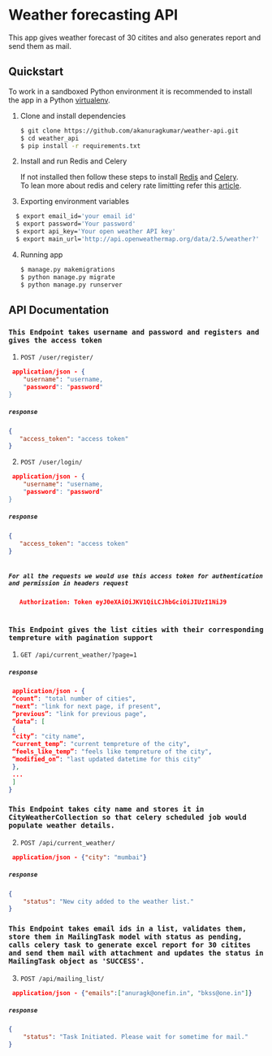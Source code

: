 # Weather forecasting API
This app gives weather forecast of 30 citites and also generates report and send them as mail.
## Quickstart

To work in a sandboxed Python environment it is recommended to install the app in a Python [virtualenv](https://pypi.python.org/pypi/virtualenv).

1. Clone and install dependencies

    ```bash
    $ git clone https://github.com/akanuragkumar/weather-api.git
    $ cd weather_api
    $ pip install -r requirements.txt
    ```
2. Install and run Redis and Celery

   If not installed then follow these steps to install [Redis](https://medium.com/@petehouston/install-and-config-redis-on-mac-os-x-via-homebrew-eb8df9a4f298)
   and [Celery](https://medium.com/@petehouston/install-and-config-redis-on-mac-os-x-via-homebrew-eb8df9a4f298).  
   To lean more about redis and celery rate limitting refer this [article](https://callhub.io/distributed-rate-limiting-with-redis-and-celery/).
   
   
3. Exporting environment variables
 ```bash
   $ export email_id='your email id'
   $ export password='Your password'
   $ export api_key='Your open weather API key'
   $ export main_url='http://api.openweathermap.org/data/2.5/weather?'
   ``` 

4. Running app

   ```bash
   $ manage.py makemigrations 
   $ python manage.py migrate
   $ python manage.py runserver
   ``` 
   
## API Documentation 

### `This Endpoint takes username and password and registers and gives the access token` 

1. `POST /user/register/` 

```json
 application/json - {
    "username": "username,
    "password": "password"
}
```
##### `response`

```json
{
   "access_token": "access token"
}   
```
2. `POST /user/login/` 

```json
 application/json - {
    "username": "username,
    "password": "password"
}
```
##### `response`

```json
{
   "access_token": "access token"
}
    
```
##### `For all the requests we would use this access token for authentication and permission in headers request`
```json
   Authorization: Token eyJ0eXAiOiJKV1QiLCJhbGciOiJIUzI1NiJ9
    
```
    

### `This Endpoint gives the list cities with their corresponding tempreture with pagination support ` 

1. `GET /api/current_weather/?page=1` 

##### `response`

```json
 application/json - {
 “count”: "total number of cities",
 “next”: "link for next page, if present",
 “previous”: "link for previous page",
 “data”: [
 {
 “city”: "city name",
 “current_temp”: "current tempreture of the city",
 “feels_like_temp”: "feels like tempreture of the city",
 “modified_on”: "last updated datetime for this city"
 },
 ...
 ]
}
```

### `This Endpoint takes city name and stores it in CityWeatherCollection so that celery scheduled job would populate weather details.` 

2. `POST /api/current_weather/` 

```json
 application/json - {"city": "mumbai"}
```
##### `response`

```json
{
    "status": "New city added to the weather list."
}   
```


### `This Endpoint takes email ids in a list, validates them, store them in MailingTask model with status as pending, calls celery task to generate excel report for 30 citites and send them mail with attachment and updates the status in MailingTask object as 'SUCCESS'.`

3. `POST /api/mailing_list/` 

```json
 application/json - {"emails":["anuragk@onefin.in", "bkss@one.in"]}
```
##### `response`

```json
{
    "status": "Task Initiated. Please wait for sometime for mail."
}
    
```
